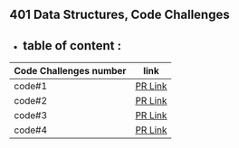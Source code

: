 
## 401 Data Structures, Code Challenges

 * ## table of content :


| Code Challenges number |  link |
------------------|-----------------|
code#1  | [PR Link](https://github.com/Suzan-Hiary/data-structures-and-algorithms/pull/19)
code#2 |[PR Link](https://github.com/Suzan-Hiary/data-structures-and-algorithms/pull/21)
code#3| [PR Link](https://github.com/Suzan-Hiary/data-structures-and-algorithms/pull/20)|
code#4 | [PR Link](https://github.com/Suzan-Hiary/data-structures-and-algorithms/pull/22)
